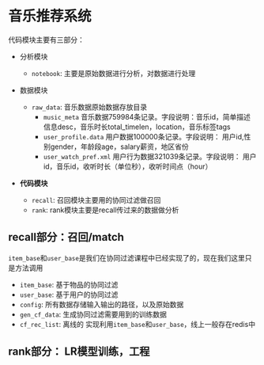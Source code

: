 # 音乐推荐系统
代码模块主要有三部分：

- 分析模块
    - `notebook`: 主要是原始数据进行分析，对数据进行处理
- 数据模块
    - `raw_data`: 音乐数据原始数据存放目录
        - `music_meta` 音乐数据759984条记录。字段说明：音乐id，简单描述信息desc，音乐时长total_timelen，location，音乐标签tags
        - `user_profile.data` 用户数据100000条记录。字段说明： 用户id,性别gender，年龄段age，salary薪资，地区省份
        - `user_watch_pref.xml` 用户行为数据321039条记录。字段说明： 用户id，音乐id，收听时长（单位秒），收听时间点（hour）

- **代码模块**
    - `recall`: 召回模块主要用的协同过滤做召回
    - `rank`: rank模块主要是recall传过来的数据做分析
    
## recall部分：召回/match
`item_base`和`user_base`是我们在协同过滤课程中已经实现了的，现在我们这里只是方法调用
- `item_base`: 基于物品的协同过滤
- `user_base`: 基于用户的协同过滤
- `config`: 所有数据存储输入输出的路径，以及原始数据
- `gen_cf_data`: 生成协同过滤需要用到的训练数据
- `cf_rec_list`: 离线的 实现利用`item_base`和`user_base`，线上一般存在redis中

## rank部分： LR模型训练，工程